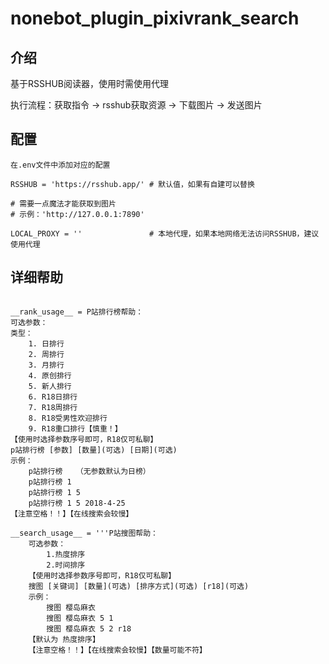# nonebot_plugin_pixivrank_search


## 介绍

基于RSSHUB阅读器，使用时需使用代理

执行流程：获取指令 -> rsshub获取资源 -> 下载图片 -> 发送图片


## 配置

```
在.env文件中添加对应的配置

RSSHUB = 'https://rsshub.app/' # 默认值，如果有自建可以替换

# 需要一点魔法才能获取到图片
# 示例：'http://127.0.0.1:7890'

LOCAL_PROXY = ''               # 本地代理，如果本地网络无法访问RSSHUB，建议使用代理

```


## 详细帮助


```

__rank_usage__ = P站排行榜帮助：
可选参数：
类型：
    1. 日排行
    2. 周排行
    3. 月排行
    4. 原创排行
    5. 新人排行
    6. R18日排行
    7. R18周排行
    8. R18受男性欢迎排行
    9. R18重口排行【慎重！】
【使用时选择参数序号即可，R18仅可私聊】
p站排行榜 [参数] [数量](可选) [日期](可选)
示例：
    p站排行榜   （无参数默认为日榜）
    p站排行榜 1
    p站排行榜 1 5
    p站排行榜 1 5 2018-4-25
【注意空格！！】【在线搜索会较慢】

__search_usage__ = '''P站搜图帮助：
    可选参数：
        1.热度排序
        2.时间排序
    【使用时选择参数序号即可，R18仅可私聊】 
    搜图 [关键词] [数量](可选) [排序方式](可选) [r18](可选)
    示例：
        搜图 樱岛麻衣
        搜图 樱岛麻衣 5 1
        搜图 樱岛麻衣 5 2 r18
    【默认为 热度排序】
    【注意空格！！】【在线搜索会较慢】【数量可能不符】


```

